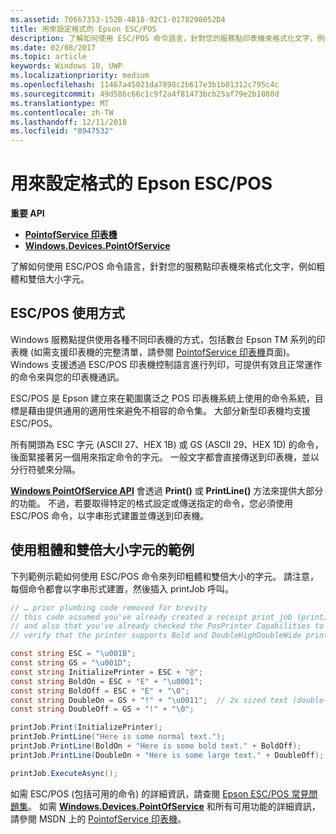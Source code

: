 ```yaml
---
ms.assetid: 70667353-152B-4B18-92C1-0178298052D4
title: 用來設定格式的 Epson ESC/POS
description: 了解如何使用 ESC/POS 命令語言，針對您的服務點印表機來格式化文字，例如粗體和雙倍大小字元。
ms.date: 02/08/2017
ms.topic: article
keywords: Windows 10, UWP
ms.localizationpriority: medium
ms.openlocfilehash: 11467a45021da7898c2b617e3b1b01312c795c4c
ms.sourcegitcommit: 49d58bc66c1c9f2a4f81473bcb25af79e2b1088d
ms.translationtype: MT
ms.contentlocale: zh-TW
ms.lasthandoff: 12/11/2018
ms.locfileid: "8947532"
---
```

# <a name="epson-escpos-with-formatting"></a>用來設定格式的 Epson ESC/POS


**重要 API**

-   [**PointofService 印表機**](https://msdn.microsoft.com/library/windows/apps/Mt426652)
-   [**Windows.Devices.PointOfService**](https://msdn.microsoft.com/library/windows/apps/Dn298071)

了解如何使用 ESC/POS 命令語言，針對您的服務點印表機來格式化文字，例如粗體和雙倍大小字元。

## <a name="escpos-usage"></a>ESC/POS 使用方式

Windows 服務點提供使用各種不同印表機的方式，包括數台 Epson TM 系列的印表機 (如需支援印表機的完整清單，請參閱 [PointofService 印表機](https://msdn.microsoft.com/library/windows/apps/Mt426652)頁面)。 Windows 支援透過 ESC/POS 印表機控制語言進行列印，可提供有效且正常運作的命令來與您的印表機通訊。

ESC/POS 是 Epson 建立來在範圍廣泛之 POS 印表機系統上使用的命令系統，目標是藉由提供通用的適用性來避免不相容的命令集。 大部分新型印表機均支援 ESC/POS。

所有開頭為 ESC 字元 (ASCII 27、HEX 1B) 或 GS (ASCII 29、HEX 1D) 的命令，後面緊接著另一個用來指定命令的字元。 一般文字都會直接傳送到印表機，並以分行符號來分隔。

[**Windows PointOfService API**](https://msdn.microsoft.com/library/windows/apps/Dn298071) 會透過 **Print()** 或 **PrintLine()** 方法來提供大部分的功能。 不過，若要取得特定的格式設定或傳送指定的命令，您必須使用 ESC/POS 命令，以字串形式建置並傳送到印表機。

## <a name="example-using-bold-and-double-size-characters"></a>使用粗體和雙倍大小字元的範例

下列範例示範如何使用 ESC/POS 命令來列印粗體和雙倍大小的字元。 請注意，每個命令都會以字串形式建置，然後插入 printJob 呼叫。

```csharp
// … prior plumbing code removed for brevity
// this code assumed you've already created a receipt print job (printJob)
// and also that you've already checked the PosPrinter Capabilities to
// verify that the printer supports Bold and DoubleHighDoubleWide print modes

const string ESC = "\u001B";
const string GS = "\u001D";
const string InitializePrinter = ESC + "@";
const string BoldOn = ESC + "E" + "\u0001";
const string BoldOff = ESC + "E" + "\0";
const string DoubleOn = GS + "!" + "\u0011";  // 2x sized text (double-high + double-wide)
const string DoubleOff = GS + "!" + "\0";

printJob.Print(InitializePrinter);
printJob.PrintLine("Here is some normal text.");
printJob.PrintLine(BoldOn + "Here is some bold text." + BoldOff);
printJob.PrintLine(DoubleOn + "Here is some large text." + DoubleOff);

printJob.ExecuteAsync();
```

如需 ESC/POS (包括可用的命令) 的詳細資訊，請查閱 [Epson ESC/POS 常見問題集](http://content.epson.de/fileadmin/content/files/RSD/downloads/escpos.pdf)。 如需 [**Windows.Devices.PointOfService**](https://msdn.microsoft.com/library/windows/apps/Dn298071) 和所有可用功能的詳細資訊，請參閱 MSDN 上的 [PointofService 印表機](https://msdn.microsoft.com/library/windows/apps/Mt426652)。
